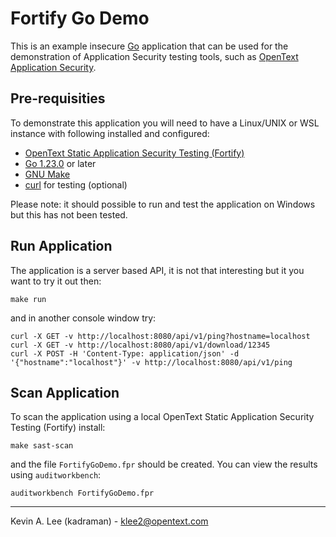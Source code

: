 # Fortify Go Demo

This is an example insecure [Go](https://go.dev/) application that can be used for the demonstration of Application Security testing tools, such as [OpenText Application Security](https://www.opentext.com/products/application-security). 

Pre-requisities
---------------

To demonstrate this application you will need to have a Linux/UNIX or WSL instance with following installed and configured:

  - [OpenText Static Application Security Testing (Fortify)](https://www.opentext.com/products/static-application-security-testing)
  - [Go 1.23.0](https://go.dev/doc/install) or later
  - [GNU Make](https://www.gnu.org/software/make/)
  - [curl](https://curl.se/) for testing (optional)

Please note: it should possible to run and test the application on Windows but this has not been tested.

Run Application
---------------

The application is a server based API, it is not that interesting but it you want to try it out then:

```
make run
```

and in another console window try:

```
curl -X GET -v http://localhost:8080/api/v1/ping?hostname=localhost
curl -X GET -v http://localhost:8080/api/v1/download/12345
curl -X POST -H 'Content-Type: application/json' -d '{"hostname":"localhost"}' -v http://localhost:8080/api/v1/ping

 ```

Scan Application
----------------

To scan the application using a local OpenText Static Application Security Testing (Fortify) install:

```
make sast-scan
```

and the file `FortifyGoDemo.fpr` should be created. You can view the results using `auditworkbench`:

```
auditworkbench FortifyGoDemo.fpr
```

---

Kevin A. Lee (kadraman) - klee2@opentext.com